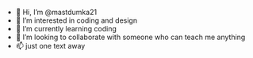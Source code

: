 - 👋 Hi, I’m @mastdumka21
- 👀 I’m interested in coding and design
- 🌱 I’m currently learning coding
- 💞️ I’m looking to collaborate with someone who can teach me anything
- 📫 just one text away 

<!---
mastdumka21/mastdumka21 is a ✨ special ✨ repository because its `README.md` (this file) appears on your GitHub profile.
You can click the Preview link to take a look at your changes.
--->
